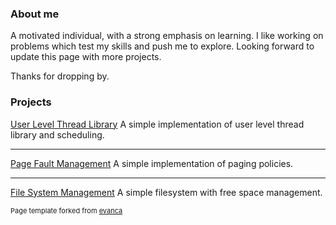 ### About me
A motivated individual, with a strong emphasis on learning.
I like working on problems which test my skills and push me to explore.
Looking forward to update this page with more projects.

Thanks for dropping by.

### Projects 

[User Level Thread Library](https://harb7nger.github.io/User_Level_Thread_Library/)
A simple implementation of user level thread library and scheduling.

---
[Page Fault Management](https://harb7nger.github.io/Page_Fault_Management/)
A simple implementation of paging policies.

---
[File System Management](https://harb7nger.github.io/File_System_Management/)
A simple filesystem with free space management.

























<p style="font-size:11px">Page template forked from <a href="https://github.com/evanca/quick-portfolio">evanca</a></p>
<!-- Remove above link if you don't want to attibute -->
